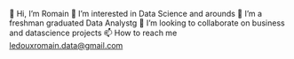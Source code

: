 👋 Hi, I’m Romain
👀 I’m interested in Data Science and arounds
🌱 I’m a freshman graduated Data Analystg
💞️ I’m looking to collaborate on business and datascience projects
📫 How to reach me ledouxromain.data@gmail.com

<!---
romainldx/romainldx is a ✨ special ✨ repository because its `README.md` (this file) appears on your GitHub profile.
You can click the Preview link to take a look at your changes.
--->
